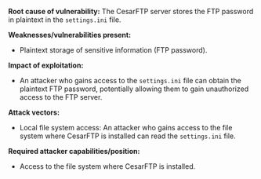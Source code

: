 **Root cause of vulnerability:**
The CesarFTP server stores the FTP password in plaintext in the `settings.ini` file.

**Weaknesses/vulnerabilities present:**
- Plaintext storage of sensitive information (FTP password).

**Impact of exploitation:**
- An attacker who gains access to the `settings.ini` file can obtain the plaintext FTP password, potentially allowing them to gain unauthorized access to the FTP server.

**Attack vectors:**
- Local file system access: An attacker who gains access to the file system where CesarFTP is installed can read the `settings.ini` file.

**Required attacker capabilities/position:**
- Access to the file system where CesarFTP is installed.